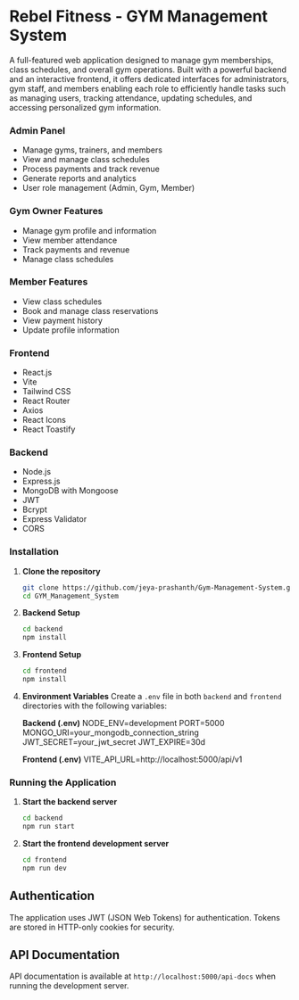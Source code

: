 # Rebel Fitness - GYM Management System

A full-featured web application designed to manage gym memberships, class schedules, and overall gym operations. Built with a powerful backend and an interactive frontend, it offers dedicated interfaces for administrators, gym staff, and members enabling each role to efficiently handle tasks such as managing users, tracking attendance, updating schedules, and accessing personalized gym information.

### Admin Panel
- Manage gyms, trainers, and members
- View and manage class schedules
- Process payments and track revenue
- Generate reports and analytics
- User role management (Admin, Gym, Member)

### Gym Owner Features
- Manage gym profile and information
- View member attendance
- Track payments and revenue
- Manage class schedules

### Member Features
- View class schedules
- Book and manage class reservations
- View payment history
- Update profile information

### Frontend
- React.js
- Vite
- Tailwind CSS
- React Router
- Axios 
- React Icons
- React Toastify 

### Backend
- Node.js
- Express.js
- MongoDB with Mongoose
- JWT 
- Bcrypt 
- Express Validator
- CORS 

### Installation

1. **Clone the repository**
   ```bash
   git clone https://github.com/jeya-prashanth/Gym-Management-System.git
   cd GYM_Management_System

2. **Backend Setup**
   ```bash
   cd backend
   npm install

3. **Frontend Setup**
   ```bash
   cd frontend
   npm install

4. **Environment Variables**
   Create a `.env` file in both `backend` and `frontend` directories with the following variables:

   **Backend (.env)**
   NODE_ENV=development
   PORT=5000
   MONGO_URI=your_mongodb_connection_string
   JWT_SECRET=your_jwt_secret
   JWT_EXPIRE=30d

   **Frontend (.env)**
   VITE_API_URL=http://localhost:5000/api/v1

### Running the Application

1. **Start the backend server**
   ```bash
   cd backend
   npm run start

2. **Start the frontend development server**
   ```bash
   cd frontend
   npm run dev

## Authentication

The application uses JWT (JSON Web Tokens) for authentication. Tokens are stored in HTTP-only cookies for security.

## API Documentation

API documentation is available at `http://localhost:5000/api-docs` when running the development server.
